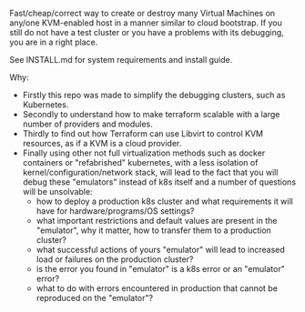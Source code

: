 Fast/cheap/correct way to create or destroy many Virtual Machines on any/one KVM-enabled host in a manner similar to cloud bootstrap.
If you still do not have a test cluster or you have a problems with its debugging, you are in a right place.

See INSTALL.md for system requirements and install guide.

Why:

  - Firstly this repo was made to simplify the debugging clusters, such as Kubernetes.
  - Secondly to understand how to make terraform scalable with a large number of providers and modules.
  - Thirdly to find out how Terraform can use Libvirt to control KVM resources, as if a KVM is a cloud provider.
  - Finally using other not full virtualization methods such as docker containers or "refabrished" kubernetes,
    with a less isolation of kernel/configuration/network stack, will lead to the fact that you will debug these "emulators"
    instead of k8s itself and a number of questions will be unsolvable:
      - how to deploy a production k8s cluster and what requirements it will have for hardware/programs/OS settings?
      - what important restrictions and default values are present in the "emulator", why it matter, how to transfer them to a production cluster?
      - what successful actions of yours "emulator" will lead to increased load or failures on the production cluster?
      - is the error you found in "emulator" is a k8s error or an "emulator" error?
      - what to do with errors encountered in production that cannot be reproduced on the "emulator"?
